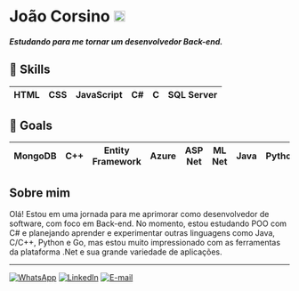 # João Corsino <img src="https://emojigraph.org/media/apple/flag-brazil_1f1e7-1f1f7.png" alt="Bandeira do Brasil" height="20"/>

##### Estudando para me tornar um desenvolvedor Back-end.
## :book: Skills
HTML | CSS | JavaScript | C# | C | SQL Server
|-|-|-|-|-|-|

## :scroll: Goals
| MongoDB | C++ | Entity Framework | Azure | ASP Net | ML Net | Java | Python | Go Lang | Blazor
|-|-|-|-|-|-|-|-|-|-|

## Sobre mim
Olá! Estou em uma jornada para me aprimorar como desenvolvedor de software, com foco em Back-end.
No momento, estou estudando POO com C# e planejando aprender e experimentar outras linguagens como Java, C/C++, Python e Go, mas estou muito impressionado com as ferramentas da plataforma .Net e sua grande variedade de aplicações.
___
[![WhatsApp](https://img.shields.io/badge/WhatsApp-25D366?style=for-the-badge&logo=whatsapp&logoColor=white)](https://wa.me/5512996399108) [![LinkedIn](https://img.shields.io/badge/LinkedIn-000?style=for-the-badge&logo=linkedin&logoColor=0E76A8)](https://www.linkedin.com/in/jota-corsino/) [![E-mail](https://img.shields.io/badge/-Email-000?style=for-the-badge&logo=microsoft-outlook&logoColor=007BFF)](mailto:oi.corsino@gmail.com)
